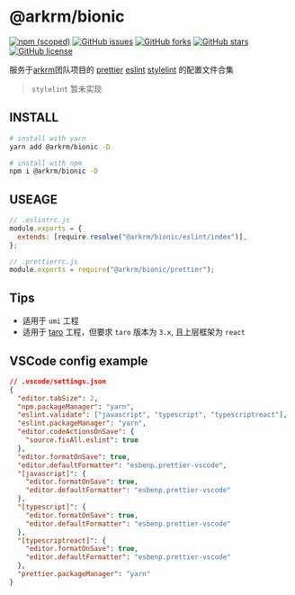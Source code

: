# @arkrm/bionic

[![npm (scoped)](https://img.shields.io/npm/v/@arkrm/bionic)](https://www.npmjs.com/package/@arkrm/bionic)
[![GitHub issues](https://img.shields.io/github/issues/arkrm/bionic)](https://github.com/arkrm/bionic/issues)
[![GitHub forks](https://img.shields.io/github/forks/arkrm/bionic)](https://github.com/arkrm/bionic/network)
[![GitHub stars](https://img.shields.io/github/stars/arkrm/bionic)](https://github.com/arkrm/bionic/stargazers)
[![GitHub license](https://img.shields.io/github/license/arkrm/bionic)](https://github.com/arkrm/bionic/blob/master/License)

</div>

服务于[arkrm](https://github.com/arkrm)团队项目的 [prettier](https://prettier.io/) [eslint](https://eslint.org/) [stylelint](https://stylelint.io/) 的配置文件合集

> `stylelint` 暂未实现

## INSTALL

```bash
# install with yarn
yarn add @arkrm/bionic -D

# install with npm
npm i @arkrm/bionic -D
```

## USEAGE

```js
// .eslintrc.js
module.exports = {
  extends: [require.resolve("@arkrm/bionic/eslint/index")],
};

// .prettierrc.js
module.exports = require("@arkrm/bionic/prettier");
```

## Tips

- 适用于 `umi` 工程
- 适用于 [taro](https://github.com/nervjs/taro) 工程，但要求 `taro` 版本为 `3.x`, 且上层框架为 `react`

## VSCode config example

```json
// .vscode/settings.json
{
  "editor.tabSize": 2,
  "npm.packageManager": "yarn",
  "eslint.validate": ["javascript", "typescript", "typescriptreact"],
  "eslint.packageManager": "yarn",
  "editor.codeActionsOnSave": {
    "source.fixAll.eslint": true
  },
  "editor.formatOnSave": true,
  "editor.defaultFormatter": "esbenp.prettier-vscode",
  "[javascript]": {
    "editor.formatOnSave": true,
    "editor.defaultFormatter": "esbenp.prettier-vscode"
  },
  "[typescript]": {
    "editor.formatOnSave": true,
    "editor.defaultFormatter": "esbenp.prettier-vscode"
  },
  "[typescriptreact]": {
    "editor.formatOnSave": true,
    "editor.defaultFormatter": "esbenp.prettier-vscode"
  },
  "prettier.packageManager": "yarn"
}
```
